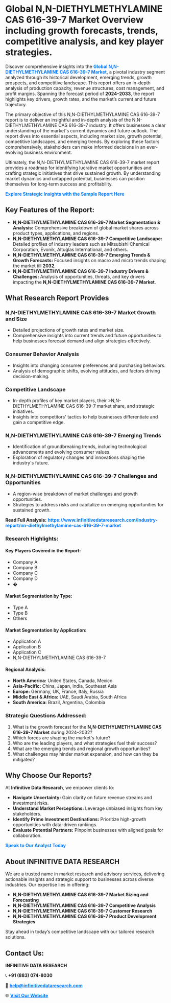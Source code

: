 <h1>Global N,N-DIETHYLMETHYLAMINE CAS 616-39-7 Market Overview including growth forecasts, trends, competitive analysis, and key player strategies.</h1>
<p>
Discover comprehensive insights into the 
<a href="https://www.infinitivedataresearch.com/industry-report/nn-diethylmethylamine-cas-616-39-7-market" rel="dofollow" style="color: #007BFF; text-decoration: none;"><strong>Global N,N-DIETHYLMETHYLAMINE CAS 616-39-7 Market</strong></a>, a pivotal industry segment analyzed through its historical development, emerging trends, growth prospects, and competitive landscape. This report offers an in-depth analysis of production capacity, revenue structures, cost management, and profit margins. Spanning the forecast period of <strong>2024–2033</strong>, the report highlights key drivers, growth rates, and the market’s current and future trajectory.
</p>
<p>
The primary objective of this N,N-DIETHYLMETHYLAMINE CAS 616-39-7 report is to deliver an insightful and in-depth analysis of the N,N-DIETHYLMETHYLAMINE CAS 616-39-7 industry. It offers businesses a clear understanding of the market's current dynamics and future outlook. The report dives into essential aspects, including market size, growth potential, competitive landscapes, and emerging trends. By exploring these factors comprehensively, stakeholders can make informed decisions in an ever-evolving business environment.
</p>
<p>
Ultimately, the N,N-DIETHYLMETHYLAMINE CAS 616-39-7 market report provides a roadmap for identifying lucrative market opportunities and crafting strategic initiatives that drive sustained growth. By understanding market dynamics and untapped potential, businesses can position themselves for long-term success and profitability.
</p>
<p>
<a href="https://www.infinitivedataresearch.com/request-sample/reportId=111776" style="color: #007BFF; text-decoration: none;"><strong>Explore Strategic Insights with the Sample Report Here</strong></a>
</p>

<h2>Key Features of the Report:</h2>
<ul>
<li><strong>N,N-DIETHYLMETHYLAMINE CAS 616-39-7 Market Segmentation & Analysis:</strong> Comprehensive breakdown of global market shares across product types, applications, and regions.</li>
<li><strong>N,N-DIETHYLMETHYLAMINE CAS 616-39-7 Competitive Landscape:</strong> Detailed profiles of industry leaders such as Mitsubishi Chemical Corporation, Evonik, Altuglas International, and others.</li>
<li><strong>N,N-DIETHYLMETHYLAMINE CAS 616-39-7 Emerging Trends & Growth Forecasts:</strong> Focused insights on macro and micro trends shaping the market till <strong>2032</strong>.</li>
<li><strong>N,N-DIETHYLMETHYLAMINE CAS 616-39-7 Industry Drivers & Challenges:</strong> Analysis of opportunities, threats, and key drivers impacting the <strong>N,N-DIETHYLMETHYLAMINE CAS 616-39-7 Market</strong>.</li>
</ul>

<h2>What Research Report Provides</h2>
<h3>N,N-DIETHYLMETHYLAMINE CAS 616-39-7 Market Growth and Size</h3>
<ul>
<li>Detailed projections of growth rates and market size.</li>
<li>Comprehensive insights into current trends and future opportunities to help businesses forecast demand and align strategies effectively.</li>
</ul>

<h3>Consumer Behavior Analysis</h3>
<ul>
<li>Insights into changing consumer preferences and purchasing behaviors.</li>
<li>Analysis of demographic shifts, evolving attitudes, and factors driving decision-making.</li>
</ul>

<h3>Competitive Landscape</h3>
<ul>
<li>In-depth profiles of key market players, their >N,N-DIETHYLMETHYLAMINE CAS 616-39-7 market share, and strategic initiatives.</li>
<li>Insights into competitors' tactics to help businesses differentiate and gain a competitive edge.</li>
</ul>

<h3>N,N-DIETHYLMETHYLAMINE CAS 616-39-7 Emerging Trends</h3>
<ul>
<li>Identification of groundbreaking trends, including technological advancements and evolving consumer values.</li>
<li>Exploration of regulatory changes and innovations shaping the industry's future.</li>
</ul>

<h3>N,N-DIETHYLMETHYLAMINE CAS 616-39-7 Challenges and Opportunities</h3>
<ul>
<li>A region-wise breakdown of market challenges and growth opportunities.</li>
<li>Strategies to address risks and capitalize on emerging opportunities for sustained growth.</li>
</ul>
<p><strong>Read Full Analysis:</strong> <a href="https://www.infinitivedataresearch.com/industry-report/nn-diethylmethylamine-cas-616-39-7-market" rel="dofollow" style="color: #007BFF; text-decoration: none;"><strong>https://www.infinitivedataresearch.com/industry-report/nn-diethylmethylamine-cas-616-39-7-market</strong></a></p>
<h3>Research Highlights:</h3>
<h4>Key Players Covered in the Report:</h4>
<ul><li>Company A</li><li>Company B</li><li>Company C</li><li>Company D</li><li>�</li></ul>
<h4>Market Segmentation by Type:</h4>
<ul><li>Type A</li><li>Type B</li><li>Others</li></ul>
<h4>Market Segmentation by Application:</h4>
<ul><li>Application A</li><li>Application B</li><li>Application C</li><li>N,N-DIETHYLMETHYLAMINE CAS 616-39-7</li></ul>

<h4>Regional Analysis:</h4>
<ul>
<li><strong>North America:</strong> United States, Canada, Mexico</li>
<li><strong>Asia-Pacific:</strong> China, Japan, India, Southeast Asia</li>
<li><strong>Europe:</strong> Germany, UK, France, Italy, Russia</li>
<li><strong>Middle East & Africa:</strong> UAE, Saudi Arabia, South Africa</li>
<li><strong>South America:</strong> Brazil, Argentina, Colombia</li>
</ul>

<h3>Strategic Questions Addressed:</h3>
<ol>
<li>What is the growth forecast for the <strong>N,N-DIETHYLMETHYLAMINE CAS 616-39-7 Market</strong> during 2024–2032?</li>
<li>Which forces are shaping the market's future?</li>
<li>Who are the leading players, and what strategies fuel their success?</li>
<li>What are the emerging trends and regional growth opportunities?</li>
<li>What challenges may hinder market expansion, and how can they be mitigated?</li>
</ol>

<h2>Why Choose Our Reports?</h2>
<p>At <strong>Infinitive Data Research</strong>, we empower clients to:</p>
<ul>
<li><strong>Navigate Uncertainty:</strong> Gain clarity on future revenue streams and investment risks.</li>
<li><strong>Understand Market Perceptions:</strong> Leverage unbiased insights from key stakeholders.</li>
<li><strong>Identify Prime Investment Destinations:</strong> Prioritize high-growth opportunities with data-driven rankings.</li>
<li><strong>Evaluate Potential Partners:</strong> Pinpoint businesses with aligned goals for collaboration.</li>
</ul>
<p><a href="https://www.infinitivedataresearch.com/industry-report/nn-diethylmethylamine-cas-616-39-7-market" rel="dofollow" style="color: #007BFF; text-decoration: none;"><strong>Speak to Our Analyst Today</strong></a></p>

<h2>About INFINITIVE DATA RESEARCH</h2>
<p>We are a trusted name in market research and advisory services, delivering actionable insights and strategic support to businesses across diverse industries. Our expertise lies in offering:</p>
<ul>
<li><strong>N,N-DIETHYLMETHYLAMINE CAS 616-39-7 Market Sizing and Forecasting</strong></li>
<li><strong>N,N-DIETHYLMETHYLAMINE CAS 616-39-7 Competitive Analysis</strong></li>
<li><strong>N,N-DIETHYLMETHYLAMINE CAS 616-39-7 Customer Research</strong></li>
<li><strong>N,N-DIETHYLMETHYLAMINE CAS 616-39-7 Product Development Strategies</strong></li>
</ul>
<p>Stay ahead in today’s competitive landscape with our tailored research solutions.</p>

<h2>Contact Us:</h2>
<p><strong>INFINITIVE DATA RESEARCH</strong></p>
<p>📞 <strong>+91 (883) 074-8030</strong></p>
<p>📧 <strong><a href="mailto:help@infinitivedataresearch.com" style="color: #007BFF;">help@infinitivedataresearch.com</a></strong></p>
<p>🌐 <strong><a href="https://www.infinitivedataresearch.com" rel="dofollow" style="color: #007BFF;">Visit Our Website</a></strong></p>